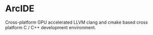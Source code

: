 # ArcIDE
Cross-platform GPU accelerated LLVM clang and cmake based cross platform C / C++ development environment.
